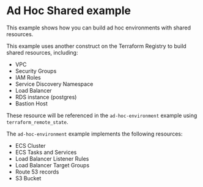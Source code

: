 # Ad Hoc Shared example

This example shows how you can build ad hoc environments with shared resources.

This example uses another construct on the Terraform Registry to build shared resources, including:

- VPC
- Security Groups
- IAM Roles
- Service Discovery Namespace
- Load Balancer
- RDS instance (postgres)
- Bastion Host

These resource will be referenced in the `ad-hoc-environment` example using `terraform_remote_state`.

The `ad-hoc-environment` example implements the following resources:

- ECS Cluster
- ECS Tasks and Services
- Load Balancer Listener Rules
- Load Balancer Target Groups
- Route 53 records
- S3 Bucket